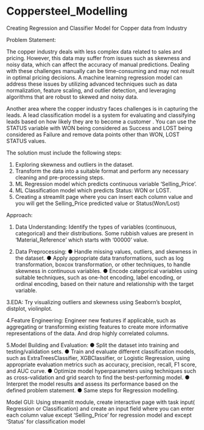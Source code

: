 # Coppersteel_Modelling


Creating Regression and Classifier Model for Copper data from Industry

Problem Statement:

The copper industry deals with less complex data related to sales and pricing. However, this data may suffer from issues such as skewness and noisy data, which can affect the accuracy of manual predictions. Dealing with these challenges manually can be time-consuming and may not result in optimal pricing decisions. A machine learning regression model can address these issues by utilizing advanced techniques such as data normalization, feature scaling, and outlier detection, and leveraging algorithms that are robust to skewed and noisy data.

Another area where the copper industry faces challenges is in capturing the leads. A lead classification model is a system for evaluating and classifying leads based on how likely they are to become a customer . You can use the STATUS variable with WON being considered as Success and LOST being considered as Failure and remove data points other than WON, LOST STATUS values.

The solution must include the following steps:

1. Exploring skewness and outliers in the dataset.
2. Transform the data into a suitable format and perform any necessary cleaning and pre-processing steps.
3. ML Regression model which predicts continuous variable ‘Selling_Price’.
4. ML Classification model which predicts Status: WON or LOST.
5. Creating a streamlit page where you can insert each column value and you will get the Selling_Price predicted value or Status(Won/Lost)

Approach:

1. Data Understanding: Identify the types of variables (continuous, categorical) and their distributions. Some rubbish values are present in ‘Material_Reference’ which starts with ‘00000’ value.
   
2. Data Preprocessing: 
● Handle missing values, outliers, and skewness in the dataset. 
● Apply appropriate data transformations, such as log transformation, boxcox transformation, or other techniques, to handle skewness in continuous variables.
● Encode categorical variables using suitable techniques, such as one-hot encoding, label encoding, or ordinal encoding, based on their nature and relationship with the target variable.

3.EDA: Try visualizing outliers and skewness using Seaborn’s boxplot, distplot, violinplot.

4.Feature Engineering: Engineer new features if applicable, such as aggregating or transforming existing features to create more informative representations of the data. And drop highly correlated columns.

5.Model Building and Evaluation: 
● Split the dataset into training and testing/validation sets.
● Train and evaluate different classification models, such as ExtraTreesClassifier, XGBClassifier, or Logistic Regression, using appropriate evaluation metrics such as accuracy, precision, recall, F1 score, and AUC curve.
● Optimize model hyperparameters using techniques such as cross-validation and grid search to find the best-performing model.
● Interpret the model results and assess its performance based on the defined problem statement.
● Same steps for Regression modelling.

Model GUI: Using streamlit module, create interactive page with task input( Regression or Classification) and create an input field where you can enter each column value except ‘Selling_Price’ for regression model and except ‘Status’ for classification model
